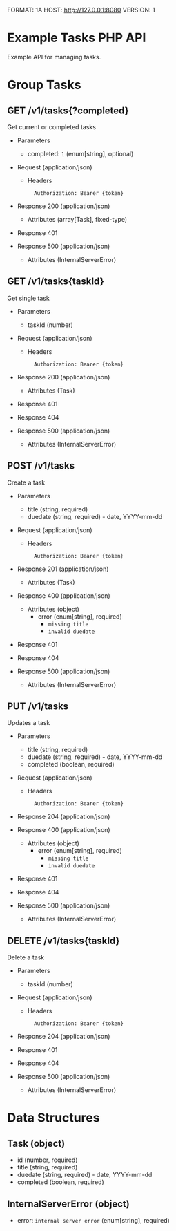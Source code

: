 FORMAT: 1A
HOST: http://127.0.0.1:8080
VERSION: 1

# Example Tasks PHP API

Example API for managing tasks.

# Group Tasks


## GET /v1/tasks{?completed}

Get current or completed tasks

+ Parameters
    + completed: `1` (enum[string], optional)

+ Request (application/json)
    + Headers

            Authorization: Bearer {token}

+ Response 200 (application/json)
    + Attributes (array[Task], fixed-type)
+ Response 401
+ Response 500 (application/json)
    + Attributes (InternalServerError)


## GET /v1/tasks{taskId}

Get single task

+ Parameters
    + taskId (number)

+ Request (application/json)
    + Headers

            Authorization: Bearer {token}

+ Response 200 (application/json)
    + Attributes (Task)
+ Response 401
+ Response 404
+ Response 500 (application/json)
    + Attributes (InternalServerError)


## POST /v1/tasks

Create a task

+ Parameters
    + title (string, required)
    + duedate (string, required) - date, YYYY-mm-dd

+ Request (application/json)
    + Headers

            Authorization: Bearer {token}

+ Response 201 (application/json)
    + Attributes (Task)
+ Response 400 (application/json)
    + Attributes (object)
        + error (enum[string], required)
            + `missing title`
            + `invalid duedate`
+ Response 401
+ Response 404
+ Response 500 (application/json)
    + Attributes (InternalServerError)


## PUT /v1/tasks

Updates a task

+ Parameters
    + title (string, required)
    + duedate (string, required) - date, YYYY-mm-dd
    + completed (boolean, required)

+ Request (application/json)
    + Headers

            Authorization: Bearer {token}

+ Response 204 (application/json)
+ Response 400 (application/json)
    + Attributes (object)
        + error (enum[string], required)
            + `missing title`
            + `invalid duedate`
+ Response 401
+ Response 404
+ Response 500 (application/json)
    + Attributes (InternalServerError)


## DELETE /v1/tasks{taskId}

Delete a task

+ Parameters
    + taskId (number)

+ Request (application/json)
    + Headers

            Authorization: Bearer {token}

+ Response 204 (application/json)
+ Response 401
+ Response 404
+ Response 500 (application/json)
    + Attributes (InternalServerError)


# Data Structures

## Task (object)
+ id (number, required)
+ title (string, required)
+ duedate (string, required) - date, YYYY-mm-dd
+ completed (boolean, required)

## InternalServerError (object)
+ error: `internal server error` (enum[string], required)

